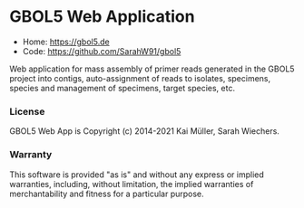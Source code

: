 # GBOL5 Web Application 

- Home: https://gbol5.de
- Code: https://github.com/SarahW91/gbol5

Web application for mass assembly of primer reads generated in the GBOL5 project into contigs, auto-assignment of reads to isolates, specimens, species and management of specimens, target species, etc.

### License

GBOL5 Web App is Copyright (c) 2014-2021 Kai Müller, Sarah Wiechers.

### Warranty

This software is provided "as is" and without any express or implied
warranties, including, without limitation, the implied warranties of
merchantability and fitness for a particular purpose.

